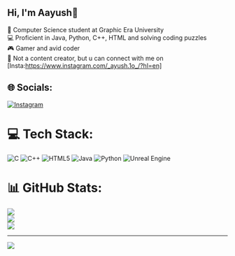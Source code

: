 ## Hi, I'm Aayush🐽
🧠 Computer Science student at Graphic Era University<br/>
💻 Proficient in Java, Python, C++, HTML and solving coding puzzles<br/>
🎮 Gamer and avid coder<br/>
📱 Not a content creator, but u can connect with me on [Insta:https://www.instagram.com/_ayush.1o_/?hl=en]</br> 
## 🌐 Socials:
[![Instagram](https://img.shields.io/badge/Instagram-%23E4405F.svg?logo=Instagram&logoColor=white)](https://instagram.com/_ayush.1o_) 

# 💻 Tech Stack:
![C](https://img.shields.io/badge/c-%2300599C.svg?style=for-the-badge&logo=c&logoColor=white) ![C++](https://img.shields.io/badge/c++-%2300599C.svg?style=for-the-badge&logo=c%2B%2B&logoColor=white) ![HTML5](https://img.shields.io/badge/html5-%23E34F26.svg?style=for-the-badge&logo=html5&logoColor=white) ![Java](https://img.shields.io/badge/java-%23ED8B00.svg?style=for-the-badge&logo=openjdk&logoColor=white) ![Python](https://img.shields.io/badge/python-3670A0?style=for-the-badge&logo=python&logoColor=ffdd54) ![Unreal Engine](https://img.shields.io/badge/unrealengine-%23313131.svg?style=for-the-badge&logo=unrealengine&logoColor=white)
# 📊 GitHub Stats:
![](https://github-readme-stats.vercel.app/api?username=Yushhh69&theme=merko&hide_border=false&include_all_commits=false&count_private=false)<br/>
![](https://nirzak-streak-stats.vercel.app/?user=Yushhh69&theme=merko&hide_border=false)<br/>
![](https://github-readme-stats.vercel.app/api/top-langs/?username=Yushhh69&theme=merko&hide_border=false&include_all_commits=false&count_private=false&layout=compact)



---
[![](https://visitcount.itsvg.in/api?id=Yushhh69&icon=0&color=0)](https://visitcount.itsvg.in)

<!-- Proudly created with GPRM ( https://gprm.itsvg.in ) -->
